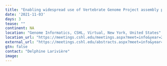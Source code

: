 ```yaml
---
title: "Enabling widespread use of Vertebrate Genome Project assembly pipeline by integration into Galaxy"
date: '2021-11-03'
days: 3
tease: ""
continent: NA
location: "Genome Informatics, CSHL, Virtual, New York, United States"
location_url: "https://meetings.cshl.edu/meetings.aspx?meet=info&year=21"
external_url: "https://meetings.cshl.edu/abstracts.aspx?meet=info&year=21"
gtn: false
contact: "Delphine Larivière"
image: 
---
```

